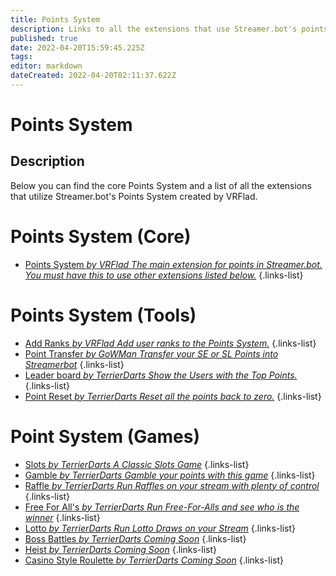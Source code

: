 ```yaml
---
title: Points System
description: Links to all the extensions that use Streamer.bot's points system.
published: true
date: 2022-04-20T15:59:45.225Z
tags: 
editor: markdown
dateCreated: 2022-04-20T02:11:37.622Z
---
```


# Points System

## Description
Below you can find the core Points System and a list of all the extensions that utilize Streamer.bot's Points System created by VRFlad.

# Points System (Core)

* [Points System *by VRFlad* *The main extension for points in Streamer.bot.  You must have this to use other extensions listed below.*](/extensions/points-system/points-system-core)
{.links-list}

# Points System (Tools)

* [Add Ranks *by VRFlad* *Add user ranks to the Points System.*](/extensions/points-system/points-system-add-ranks)
{.links-list}
* [Point Transfer *by GoWMan* *Transfer your SE or SL Points into Streamerbot*](/extensions/points-system/pointtransfer)
{.links-list}
* [Leader board *by TerrierDarts* *Show the Users with the Top Points.*](/extensions/points-system/leaderboard)
{.links-list}
* [Point Reset *by TerrierDarts* *Reset all the points back to zero.*](/extensions/points-system/pointreset)
{.links-list}

# Point System (Games)

* [Slots *by TerrierDarts* *A Classic Slots Game*](/extensions/points-system/points-system-core)
{.links-list}
* [Gamble *by TerrierDarts* *Gamble your points with this game*](/extensions/points-system/points-system-core)
{.links-list}
* [Raffle *by TerrierDarts* *Run Raffles on your stream with plenty of control*](/extensions/points-system/points-system-core)
{.links-list}
* [Free For All's *by TerrierDarts* *Run Free-For-Alls and see who is the winner*](/extensions/points-system/points-system-core)
{.links-list}
* [Lotto *by TerrierDarts* *Run Lotto Draws on your Stream*](/extensions/points-system/points-system-core)
{.links-list}
* [Boss Battles *by TerrierDarts* *Coming Soon*](/extensions/points-system/points-system-core)
{.links-list}
* [Heist *by TerrierDarts* *Coming Soon*](/extensions/points-system/points-system-core)
{.links-list}
* [Casino Style Roulette *by TerrierDarts* *Coming Soon*](/extensions/points-system/points-system-core)
{.links-list}
